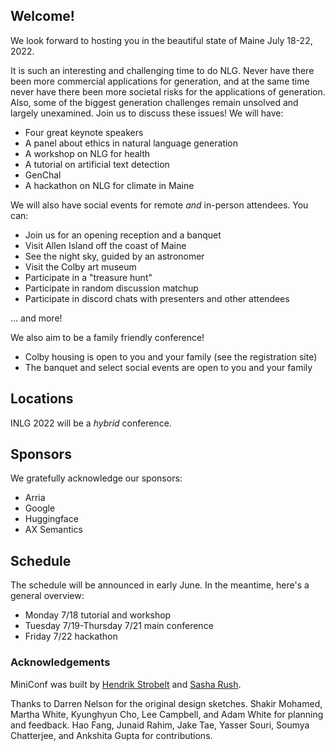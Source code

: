 ## Welcome!

We look forward to hosting you in the beautiful state of Maine July 18-22, 2022.

It is such an interesting and challenging time to do NLG. Never have there been more commercial applications for generation, and at the same time never have there been more societal risks for the applications of generation. Also, some of the biggest generation challenges remain unsolved and largely unexamined. Join us to discuss these issues! We will have:

* Four great keynote speakers
* A panel about ethics in natural language generation
* A workshop on NLG for health
* A tutorial on artificial text detection
* GenChal
* A hackathon on NLG for climate in Maine

We will also have social events for remote *and* in-person attendees. You can:

* Join us for an opening reception and a banquet
* Visit Allen Island off the coast of Maine
* See the night sky, guided by an astronomer
* Visit the Colby art museum
* Participate in a "treasure hunt"
* Participate in random discussion matchup
* Participate in discord chats with presenters and other attendees

... and more!

We also aim to be a family friendly conference!

* Colby housing is open to you and your family (see the registration site)
* The banquet and select social events are open to you and your family

## Locations

INLG 2022 will be a *hybrid* conference. 

## Sponsors

We gratefully acknowledge our sponsors:

* Arria
* Google
* Huggingface
* AX Semantics

## Schedule

The schedule will be announced in early June. In the meantime, here's a general overview:

* Monday 7/18 tutorial and workshop
* Tuesday 7/19-Thursday 7/21 main conference
* Friday 7/22 hackathon

### Acknowledgements

MiniConf was built by [Hendrik Strobelt](http://twitter.com/hen_str) and [Sasha Rush](http://twitter.com/srush_nlp).

Thanks to Darren Nelson for the original design sketches. Shakir Mohamed, Martha White, Kyunghyun Cho, Lee Campbell, and Adam White for planning and feedback. Hao Fang, Junaid Rahim, Jake Tae, Yasser Souri, Soumya Chatterjee, and Ankshita Gupta for contributions. 

